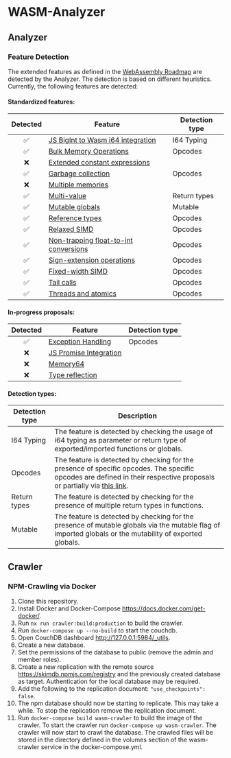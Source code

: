 # WASM-Analyzer

## Analyzer

### Feature Detection
The extended features as defined in the [WebAssembly Roadmap](https://webassembly.org/features/) 
are detected by the Analyzer. The detection is based on different heuristics. 
Currently, the following features are detected:
#### Standardized features:
| Detected | Feature                                                                                                                                            | Detection type |
|:--------:|----------------------------------------------------------------------------------------------------------------------------------------------------|----------------|
|    ✅     | [JS BigInt to Wasm i64 integration](https://github.com/WebAssembly/JS-BigInt-integration)                                                          | I64 Typing     |
|    ✅     | [Bulk Memory Operations](https://github.com/WebAssembly/bulk-memory-operations/blob/master/proposals/bulk-memory-operations/Overview.md)           | Opcodes        |
|    ❌     | [Extended constant expressions](https://github.com/WebAssembly/extended-const/blob/master/proposals/extended-const/Overview.md)                    |                |
|    ✅     | [Garbage collection](https://github.com/WebAssembly/gc)                                                                                            | Opcodes        |
|    ❌     | [Multiple memories](https://github.com/WebAssembly/multi-memory/blob/master/proposals/multi-memory/Overview.md)                                    |                |
|    ✅     | [Multi-value](https://github.com/WebAssembly/spec/blob/master/proposals/multi-value/Overview.md)                                                   | Return types   |
|    ✅     | [Mutable globals](https://github.com/WebAssembly/mutable-global/blob/master/proposals/mutable-global/Overview.md)                                  | Mutable        |
|    ✅     | [Reference types](https://github.com/WebAssembly/reference-types/blob/master/proposals/reference-types/Overview.md)                                | Opcodes        |
|    ✅     | [Relaxed SIMD](https://github.com/WebAssembly/relaxed-simd/tree/main/proposals/relaxed-simd)                                                       | Opcodes        |
|    ✅     | [Non-trapping float-to-int conversions](https://github.com/WebAssembly/spec/blob/master/proposals/nontrapping-float-to-int-conversion/Overview.md) | Opcodes        |
|    ✅     | [Sign-extension operations](https://github.com/WebAssembly/spec/blob/master/proposals/nontrapping-float-to-int-conversion/Overview.md)             | Opcodes        |
|    ✅     | [Fixed-width SIMD](https://github.com/WebAssembly/simd/blob/master/proposals/simd/SIMD.md)                                                         | Opcodes        |
|    ✅     | [Tail calls](https://github.com/WebAssembly/tail-call/blob/master/proposals/tail-call/Overview.md)                                                 | Opcodes        |
|    ✅     | [Threads and atomics](https://github.com/WebAssembly/threads/blob/master/proposals/threads/Overview.md)                                            | Opcodes        |
#### In-progress proposals:
| Detected | Feature                                                                                                                        | Detection type |
|:--------:|--------------------------------------------------------------------------------------------------------------------------------|----------------|
|    ✅     | [Exception Handling](https://github.com/WebAssembly/exception-handling/blob/master/proposals/exception-handling/Exceptions.md) | Opcodes        |
|    ❌     | [JS Promise Integration](https://github.com/WebAssembly/js-promise-integration)                                                |                |
|    ❌     | [Memory64](https://github.com/WebAssembly/memory64/blob/master/proposals/memory64/Overview.md)                                 |                |
|    ❌     | [Type reflection](https://github.com/WebAssembly/js-types/blob/main/proposals/js-types/Overview.md)                            |                |
#### Detection types:
| Detection type | Description                                                                                                                                                                                                   |
|----------------|---------------------------------------------------------------------------------------------------------------------------------------------------------------------------------------------------------------|
| I64 Typing     | The feature is detected by checking the usage of i64 typing as parameter or return type of exported/imported functions or globals.                                                                            |
| Opcodes        | The feature is detected by checking for the presence of specific opcodes. The specific opcodes are defined in their respective proposals or partially via [this link](https://pengowray.github.io/wasm-ops/). |
| Return types   | The feature is detected by checking for the presence of multiple return types in functions.                                                                                                                   |
| Mutable        | The feature is detected by checking for the presence of mutable globals via the mutable flag of imported globals or the mutability of exported globals.                                                       |




## Crawler

### NPM-Crawling via Docker

1. Clone this repository.
2. Install Docker and Docker-Compose https://docs.docker.com/get-docker/.
3. Run `nx run crawler:build:production` to build the crawler.
4. Run `docker-compose up --no-build` to start the couchdb.
5. Open CouchDB dashboard http://127.0.0.1:5984/_utils.
6. Create a new database.
7. Set the permissions of the database to public (remove the admin and member roles).
8. Create a new replication with the remote source https://skimdb.npmjs.com/registry and the previously created
   database as target. Authentication for the local database may be required.
9. Add the following to the replication document: `"use_checkpoints": false`.
10. The npm database should now be starting to replicate. This may take a while. To stop the replication remove the
    replication document.
11. Run `docker-compose build wasm-crawler` to build the image of the crawler. To start the crawler run
    `docker-compose up wasm-crawler`. The crawler will now start to crawl the database. The crawled files will be
    stored in the directory defined in the volumes section of the wasm-crawler service in the docker-compose.yml.
